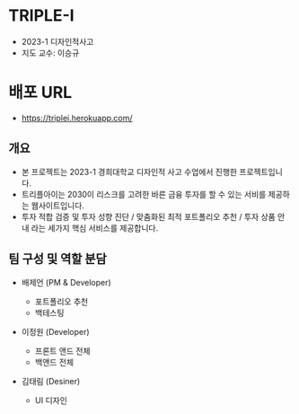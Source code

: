 # TRIPLE-I

- 2023-1 디자인적사고
- 지도 교수: 이승규

# 배포 URL
- https://triplei.herokuapp.com/

## 개요

- 본 프로젝트는 2023-1 경희대학교 디자인적 사고 수업에서 진행한 프로젝트입니다. 
- 트리플아이는 2030이 리스크를 고려한 바른 금융 투자를 할 수 있는 서비를 제공하는 웹사이트입니다.
- 투자 적합 검증 및 투자 성향 진단 / 맞춤화된 최적 포트폴리오 추천 / 투자 상품 안내 라는 세가지 핵심 서비스를 제공합니다.

## 팀 구성 및 역할 분담

- 배제언 (PM & Developer)
  - 포트폴리오 추천
  - 백테스팅 

- 이정원 (Developer)
  - 프론트 앤드 전체
  - 백앤드 전체

- 김태림 (Desiner)
  - UI 디자인
  
